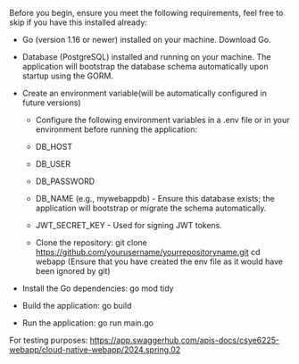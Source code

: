 Before you begin, ensure you meet the following requirements, feel free to skip if you have this installed already:

- Go (version 1.16 or newer) installed on your machine. Download Go.
- Database  (PostgreSQL) installed and running on your machine. The application will bootstrap the database schema automatically upon startup using the GORM.



- Create an environment variable(will be automatically configured in future versions)
  - Configure the following environment variables in a .env file or in your environment before running the application:
  - DB_HOST 
  - DB_USER 
  - DB_PASSWORD 
  - DB_NAME (e.g., mywebappdb) - Ensure this database exists; the application will bootstrap or migrate the schema automatically.
  - JWT_SECRET_KEY - Used for signing JWT tokens.

  - Clone the repository:
    git clone https://github.com/yourusername/yourrepositoryname.git
    cd webapp 
    (Ensure that you have created the env file as it would have been ignored by git)

-   Install the Go dependencies:
    go mod tidy

-   Build the application:
    go build
-   Run the application:
    go run main.go

For testing purposes: https://app.swaggerhub.com/apis-docs/csye6225-webapp/cloud-native-webapp/2024.spring.02
